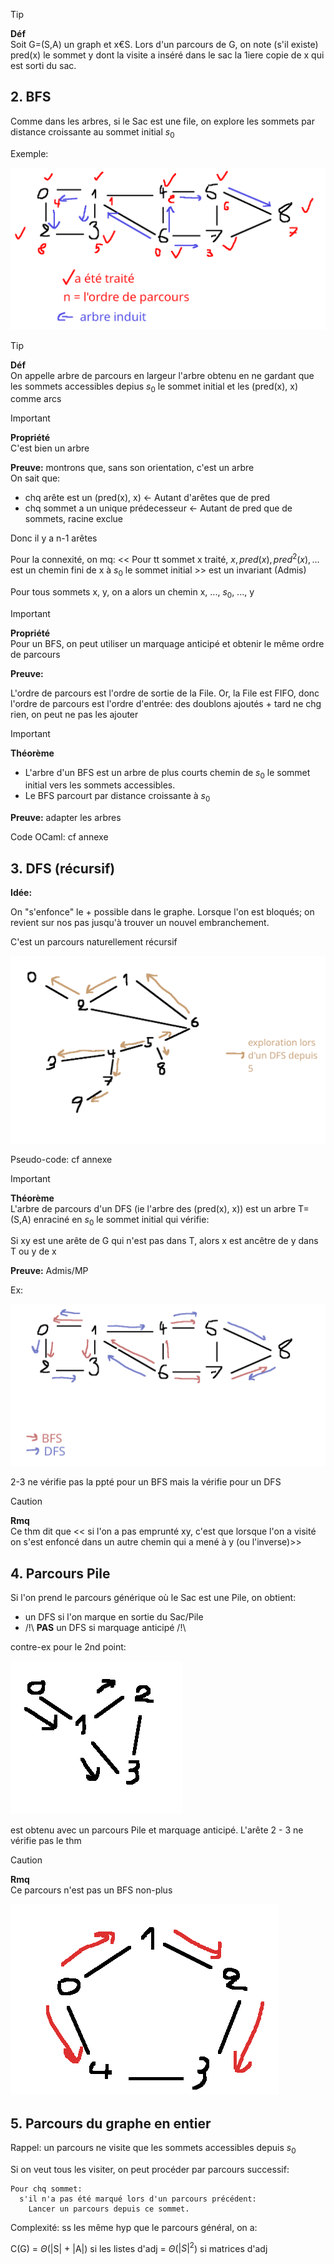 > [!TIP]
> **Déf**<br>
> Soit G=(S,A) un graph et x€S. Lors d'un parcours de G, on note (s'il existe) pred(x) le sommet y dont la visite a inséré dans le sac la 1iere copie de x qui est sorti du sac.

## 2. BFS

Comme dans les arbres, si le Sac est une file, on explore les sommets par distance croissante au sommet initial $s_0$

Exemple:

<img src="./graphddddd.png">

> [!TIP]
> **Déf**<br> On appelle arbre de parcours en largeur l'arbre obtenu en ne gardant que les sommets accessibles depius $s_0$ le sommet initial et les (pred(x), x) comme arcs


> [!IMPORTANT]
> **Propriété**<br>
> C'est bien un arbre
>
> **Preuve:** montrons que, sans son orientation, c'est un arbre<br>
> On sait que:
> - chq arête est un (pred(x), x) <- Autant d'arêtes que de pred
> - chq sommet a un unique prédecesseur <- Autant de pred que de sommets, racine exclue
>
> Donc il y a n-1 arêtes
>
> Pour la connexité, on mq: << Pour tt sommet x traité, $x, pred(x), pred^2(x), ...$ est un chemin fini de x à $s_0$ le sommet initial >> est un invariant (Admis)
>
> Pour tous sommets x, y, on a alors un chemin x, ..., $s_0$, ..., y

> [!IMPORTANT]
> **Propriété**<br>
> Pour un BFS, on peut utiliser un marquage anticipé et obtenir le même ordre de parcours
>
> **Preuve:**
>
> L'ordre de parcours est l'ordre de sortie de la File. Or, la File est FIFO, donc l'ordre de parcours est l'ordre d'entrée: des doublons ajoutés + tard ne chg rien, on peut ne pas les ajouter


> [!IMPORTANT]
> **Théorème**<br>
> - L'arbre d'un BFS est un arbre de plus courts chemin de $s_0$ le sommet initial vers les sommets accessibles.
> - Le BFS parcourt par distance croissante à $s_0$
>
> **Preuve:** adapter les arbres


Code OCaml: cf annexe

## 3. DFS (récursif)

**Idée:**

On "s'enfonce" le + possible dans le graphe. Lorsque l'on est bloqués; on revient sur nos pas jusqu'à trouver un nouvel embranchement.

C'est un parcours naturellement récursif

<img src="./graphparcours.png">

Pseudo-code: cf annexe

> [!IMPORTANT]
> **Théorème**<br>
> L'arbre de parcours d'un DFS (ie l'arbre des (pred(x), x)) est un arbre T=(S,A) enraciné en $s_0$ le sommet initial qui vérifie: 
> 
> Si xy est une arête de G qui n'est pas dans T, alors x est ancêtre de y dans T ou y de x
>
> **Preuve:** Admis/MP

Ex:

<img src="./graphparcours2.png">

2-3 ne vérifie pas la ppté pour un BFS mais la vérifie pour un DFS

> [!CAUTION]
> **Rmq**<br>
> Ce thm dit que << si l'on a pas emprunté xy, c'est que lorsque l'on a visité on s'est enfoncé dans un autre chemin qui a mené à y (ou l'inverse)>>


## 4. Parcours Pile

Si l'on prend le parcours générique où le Sac est une Pile, on obtient:
- un DFS si l'on marque en sortie du Sac/Pile
- /!\ **PAS** un DFS si marquage anticipé /!\

contre-ex pour le 2nd point:

<img src="./contreex.png">

est obtenu avec un parcours Pile et marquage anticipé. L'arête 2 - 3 ne vérifie pas le thm

> [!CAUTION]
> **Rmq**<br>
> Ce parcours n'est pas un BFS non-plus
>
> <img src="./contreex2.png">

## 5. Parcours du graphe en entier

Rappel: un parcours ne visite que les sommets accessibles depuis $s_0$

Si on veut tous les visiter, on peut procéder par parcours successif:

```
Pour chq sommet: 
  s'il n'a pas été marqué lors d'un parcours précédent:
    Lancer un parcours depuis ce sommet.
```

Complexité: ss les même hyp que le parcours général, on a:

C(G) = $\Theta$(|S| + |A|) si les listes d'adj = $\Theta$($|S|^2$) si matrices d'adj